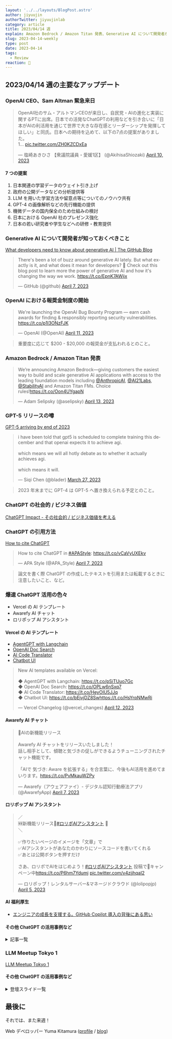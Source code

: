 ```yaml
---
layout: '../../layouts/BlogPost.astro'
author: jiyuujin
authorTwitter: jiyuujinlab
category: article
title: 2023/04/14 週
explain: Amazon Bedrock / Amazon Titan 発表、Generative AI について開発者が知っておくべきこと
slug: 2023-04-14-weekly
type: post
date: 2023-04-14
tags:
  - Review
reaction: 🐻
---
```


## 2023/04/14 週の主要なアップデート

### OpenAI CEO、Sam Altman 緊急来日

<blockquote class="twitter-tweet"><p lang="ja" dir="ltr">OpenAI社のサム・アルトマンCEOが来日し、自民党・AIの進化と実装に関するPTに出席。日本での活発なChatGPTの利用などを引き合いに「日本がAIの利活用を通じて世界で大きな存在感とリーダーシップを発揮してほしい」と同氏。日本への期待を込めて、以下の7点の提案がありました。<br>1… <a href="https://t.co/ZH0KZCDxEa">pic.twitter.com/ZH0KZCDxEa</a></p>&mdash; 塩崎あきひさ 【衆議院議員・愛媛1区】 (@AkihisaShiozaki) <a href="https://twitter.com/AkihisaShiozaki/status/1645320688746762242?ref_src=twsrc%5Etfw">April 10, 2023</a></blockquote> <script async src="https://platform.twitter.com/widgets.js" charset="utf-8"></script>

#### 7 つの提案

1. 日本関連の学習データのウェイト引き上げ
2. 政府の公開データなどの分析提供等
3. LLM を用いた学習方法や留意点等についてのノウハウ共有
4. GPT-4 の画像解析などの先行機能の提供
5. 機微データの国内保全のため仕組みの検討
6. 日本における OpenAI 社のプレゼンス強化
7. 日本の若い研究者や学生などへの研修・教育提供

### Generative AI について開発者が知っておくべきこと

[What developers need to know about generative AI | The GitHub Blog](https://github.blog/2023-04-07-what-developers-need-to-know-about-generative-ai/)

<blockquote class="twitter-tweet"><p lang="en" dir="ltr">There&#39;s been a lot of buzz around generative AI lately. But what exactly is it, and what does it mean for developers? 🤔 Check out this blog post to learn more the power of generative AI and how it&#39;s changing the way we work. <a href="https://t.co/EpnK7AWijx">https://t.co/EpnK7AWijx</a></p>&mdash; GitHub (@github) <a href="https://twitter.com/github/status/1644406688097738770?ref_src=twsrc%5Etfw">April 7, 2023</a></blockquote> <script async src="https://platform.twitter.com/widgets.js" charset="utf-8"></script>

### OpenAI における報奨金制度の開始

<blockquote class="twitter-tweet"><p lang="en" dir="ltr">We&#39;re launching the OpenAI Bug Bounty Program — earn cash awards for finding &amp; responsibly reporting security vulnerabilities. <a href="https://t.co/p1I3ONzFJK">https://t.co/p1I3ONzFJK</a></p>&mdash; OpenAI (@OpenAI) <a href="https://twitter.com/OpenAI/status/1645837926683770881?ref_src=twsrc%5Etfw">April 11, 2023</a></blockquote> <script async src="https://platform.twitter.com/widgets.js" charset="utf-8"></script>

> 重要度に応じて $200 - $20,000 の報奨金が支払われるとのこと。

### Amazon Bedrock / Amazon Titan 発表

<blockquote class="twitter-tweet"><p lang="en" dir="ltr">We’re announcing Amazon Bedrock—giving customers the easiest way to build and scale generative AI applications with access to the leading foundation models including <a href="https://twitter.com/AnthropicAI?ref_src=twsrc%5Etfw">@AnthropicAI</a>, <a href="https://twitter.com/AI21Labs?ref_src=twsrc%5Etfw">@AI21Labs</a>, <a href="https://twitter.com/StabilityAI?ref_src=twsrc%5Etfw">@StabilityAI</a> and Amazon Titan FMs. Choice rules!<a href="https://t.co/Oon4UYgapN">https://t.co/Oon4UYgapN</a></p>&mdash; Adam Selipsky (@aselipsky) <a href="https://twitter.com/aselipsky/status/1646498345563860992?ref_src=twsrc%5Etfw">April 13, 2023</a></blockquote> <script async src="https://platform.twitter.com/widgets.js" charset="utf-8"></script>

### GPT-5 リリースの噂

[GPT-5 arriving by end of 2023](https://www.reddit.com/r/ChatGPT/comments/12gkt3z/gpt5_arriving_by_end_of_2023/)

<blockquote class="twitter-tweet"><p lang="en" dir="ltr">i have been told that gpt5 is scheduled to complete training this december and that openai expects it to achieve agi.<br><br>which means we will all hotly debate as to whether it actually achieves agi.<br><br>which means it will.</p>&mdash; Siqi Chen (@blader) <a href="https://twitter.com/blader/status/1640217165822578688?ref_src=twsrc%5Etfw">March 27, 2023</a></blockquote> <script async src="https://platform.twitter.com/widgets.js" charset="utf-8"></script>

> 2023 年末までに GPT-4 は GPT-5 へ置き換えられる予定とのこと。

### ChatGPT の社会的 / ビジネス価値

[ChatGPT Impact - その社会的 / ビジネス価値を考える](https://speakerdeck.com/dahatake/bizinesujia-zhi-wokao-eru)

### ChatGPT の引用方法

[How to cite ChatGPT](https://apastyle.apa.org/blog/how-to-cite-chatgpt)

<blockquote class="twitter-tweet"><p lang="en" dir="ltr">How to cite ChatGPT in <a href="https://twitter.com/hashtag/APAStyle?src=hash&amp;ref_src=twsrc%5Etfw">#APAStyle</a>: <a href="https://t.co/vCaVyUXEkv">https://t.co/vCaVyUXEkv</a></p>&mdash; APA Style (@APA_Style) <a href="https://twitter.com/APA_Style/status/1644443797428871168?ref_src=twsrc%5Etfw">April 7, 2023</a></blockquote> <script async src="https://platform.twitter.com/widgets.js" charset="utf-8"></script>

> 論文を書く際 ChatGPT の作成したテキストを引用または転載するときに注意したいこと、など。

### 爆速 ChatGPT 活用の色々

- Vercel の AI テンプレート
- Awarefy AI チャット
- ロリポップ AI アシスタント

#### Vercel の AI テンプレート

- [AgentGPT with Langchain](https://vercel.com/templates/next.js/agent-gpt)
- [OpenAI Doc Search](https://vercel.com/templates/next.js/nextjs-openai-doc-search-starter)
- [AI Code Translator](https://vercel.com/templates/next.js/ai-code-translater)
- [Chatbot UI](https://vercel.com/templates/next.js/chatbot-ui)

<blockquote class="twitter-tweet"><p lang="en" dir="ltr">New AI templates available on Vercel:<br><br>◆ AgentGPT with Langchain: <a href="https://t.co/pSiTUuo7Gc">https://t.co/pSiTUuo7Gc</a><br>◆ OpenAI Doc Search: <a href="https://t.co/OPLw6nSxq7">https://t.co/OPLw6nSxq7</a><br>◆ AI Code Translator: <a href="https://t.co/HeyOIU5JJq">https://t.co/HeyOIU5JJq</a><br>◆ Chatbot UI: <a href="https://t.co/bEjvjDZ8Sw">https://t.co/bEjvjDZ8Sw</a><a href="https://t.co/HsYrpNMwRi">https://t.co/HsYrpNMwRi</a></p>&mdash; Vercel Changelog (@vercel_changes) <a href="https://twitter.com/vercel_changes/status/1646193631236177934?ref_src=twsrc%5Etfw">April 12, 2023</a></blockquote> <script async src="https://platform.twitter.com/widgets.js" charset="utf-8"></script>

#### Awarefy AI チャット

<blockquote class="twitter-tweet"><p lang="ja" dir="ltr">📣AIの新機能リリース<br><br>Awarefy AI チャットをリリースいたしました！<br>話し相手として、傾聴と気づきの促しができるようチューニングされたチャット機能です。<br><br>「AIで 気づき: Aware を拡張する」を合言葉に、今後もAI活用を進めてまいります。<a href="https://t.co/PvMkauWZPy">https://t.co/PvMkauWZPy</a></p>&mdash; Awarefy（アウェアファイ）- デジタル認知行動療法アプリ (@AwarefyApp) <a href="https://twitter.com/AwarefyApp/status/1644158293596848128?ref_src=twsrc%5Etfw">April 7, 2023</a></blockquote> <script async src="https://platform.twitter.com/widgets.js" charset="utf-8"></script>

#### ロリポップ AI アシスタント

<blockquote class="twitter-tweet"><p lang="ja" dir="ltr">／<br>🆕新機能リリース🎉<a href="https://twitter.com/hashtag/%E3%83%AD%E3%83%AA%E3%83%9DAI%E3%82%A2%E3%82%B7%E3%82%B9%E3%82%BF%E3%83%B3%E3%83%88?src=hash&amp;ref_src=twsrc%5Etfw">#ロリポAIアシスタント</a> 🤖<br>＼<br><br>✅作りたいページのイメージを「文章」で<br>✅AIアシスタントがあなたのかわりにソースコードを書いてくれる<br>✅あとは公開ボタンを押すだけ<br><br>さあ、ロリポでAIをはじめよう！<a href="https://twitter.com/hashtag/%E3%83%AD%E3%83%AA%E3%83%9DAI%E3%82%A2%E3%82%B7%E3%82%B9%E3%82%BF%E3%83%B3%E3%83%88?src=hash&amp;ref_src=twsrc%5Etfw">#ロリポAIアシスタント</a> 投稿で🎁キャンペーン中<a href="https://t.co/P6hm7Ydumj">https://t.co/P6hm7Ydumj</a> <a href="https://t.co/v4zjjhqaI2">pic.twitter.com/v4zjjhqaI2</a></p>&mdash; ロリポップ！レンタルサーバー&amp;マネージドクラウド (@lolipopjp) <a href="https://twitter.com/lolipopjp/status/1643497177732517888?ref_src=twsrc%5Etfw">April 5, 2023</a></blockquote> <script async src="https://platform.twitter.com/widgets.js" charset="utf-8"></script>

#### AI 福利厚生

- [エンジニアの成長を支援する。GitHub Copilot 導入の背後にある思い](https://note.com/kuronekopunk/n/nb27c9a3936b1)

#### その他 ChatGPT の活用事例など

<details>

<summary>記事一覧</summary>

- [ChatGPT と Next.js で AI がレシピを考えてくれるサービスを作る](https://zenn.dev/dala/books/nextjs-chatgpt)
- [セキュリティ担当者が ChatGPT の業務利用方針を検討するうえでの留意点](https://assured.jp/column/1)
- [GPT-4 は高度情報処理技術者試験 (午前 I) に合格する - kurain の壺](https://r-kurain.hatenablog.com/entry/2023/04/10/165730)
- [GPT をドーピングする LangChain 基礎編](https://zenn.dev/takiko/articles/24217eece242e1)
- [ChatGPT に SQL チューニングさせてみた - Qiita](https://qiita.com/abe_masanori/items/acb3bddf89111db803b7)
- [Chat GPT-4 に DDD のドメインモデルを考えさせたら凄かった件](https://zenn.dev/revenuehack/articles/823d56d5fd0967)
- [ChatGPT + JsonLogic の可能性 - NearMe Tech Blog](https://tech.nearme.jp/entry/2023/04/10/120710)
- [ChatGPT を使って自分のはてなブログとチャットするツールを作った - $shibayu36->blog;](https://blog.shibayu36.org/entry/2023/04/07/213746)
- [Whisper で文字起こしをした議事録の発話者の名前を自動的に判定する！ - Qiita](https://qiita.com/sakasegawa/items/50d76ead3038e735e4fe)

</details>

### LLM Meetup Tokyo 1

[LLM Meetup Tokyo 1](https://lu.ma/llm-meetup-tokyo-1)

#### その他 ChatGPT の活用事例など

<details>

<summary>登壇スライド一覧</summary>

- [プロンプトを管理しやすくするツールを作ってみた](https://speakerdeck.com/erukiti/i-created-a-tool-to-make-the-prompts-easier-to-manage)
- [Agent と軽量モデルの検証](https://speakerdeck.com/ymatsuwitter/agent-and-small-llm-validation)
- [ヘルプデスク AI 作ってみた](https://drive.google.com/file/d/1ivPX3GOuVkZNse1SQNEmeuPFc3NA0HS6/view)

</details>

## 最後に

それでは、また来週！

Web デベロッパー Yuma Kitamura ([profile](https://yuma-kitamura.nekohack.me/) / [blog](https://blog.nekohack.me/))
